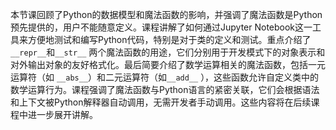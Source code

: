 本节课回顾了Python的数据模型和魔法函数的影响，并强调了魔法函数是Python预先提供的，用户不能随意定义。课程讲解了如何通过Jupyter
Notebook这一工具来方便地测试和编写Python代码，特别是对于类的定义和测试。重点介绍了`__repr__`和`__str__`
两个魔法函数的用途，它们分别用于开发模式下的对象表示和对外输出对象的友好格式化。最后简要介绍了数学运算相关的魔法函数，包括一元运算符（如
`__abs__`）和二元运算符（如`__add__`
），这些函数允许自定义类中的数学运算行为。课程强调了魔法函数与Python语言的紧密关联，它们会根据语法和上下文被Python解释器自动调用，无需开发者手动调用。这些内容将在后续课程中进一步展开讲解。